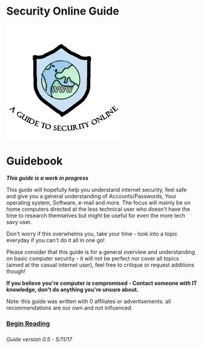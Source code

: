 # Security Online Guide 

![](/assets/Logo.png)

# **Guidebook**

_**This guide is a work in progress**_

This guide will hopefully help you understand internet security, feel safe and give you a general understanding of Accounts/Passwords, Your operating system, Software, e-mail and more. The focus will mainly be on home computers directed at the less technical user who doesn't have the time to research themselves but might be useful for even the more tech savy user.

Don't worry if this overwhelms you, take your time - look into a topic everyday if you can't do it all in one go!



Please consider that this guide is for a general overview and understanding on basic computer security - it will not be perfect nor cover all topics \(aimed at the casual internet user\), feel free to critique or request additions though!

**If you believe you're computer is compromised - Contact someone with IT knowledge, don't do anything you're unsure about.**

Note: this guide was written with 0 affiliates or advertisements. all recommendations are our own and not influenced.

### [Begin Reading](https://securityonlineguide.gitbooks.io/securityonlineguide/content/general-tips.html)

### 

_Guide version 0.5 - 5/11/17_

# 



